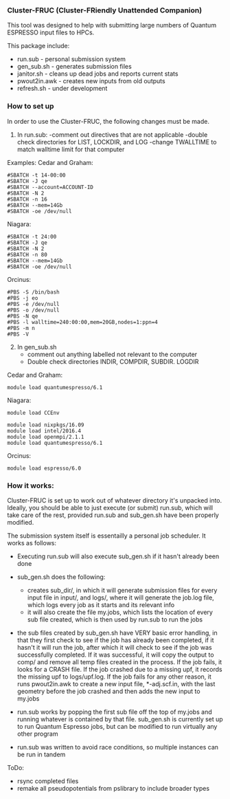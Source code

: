### Cluster-FRUC (Cluster-FRiendly Unattended Companion)

This tool was designed to help with submitting large numbers of Quantum
ESPRESSO input files to HPCs. 

This package include:
- run.sub - personal submission system
- gen_sub.sh - generates submission files
- janitor.sh - cleans up dead jobs and reports current stats
- pwout2in.awk - creates new inputs from old outputs
- refresh.sh - under development


### How to set up
In order to use the Cluster-FRUC, the following changes must be made.

1) In run.sub:
   -comment out directives that are not applicable
   -double check directories for LIST, LOCKDIR, and LOG
   -change TWALLTIME to match walltime limit for that computer

Examples:
Cedar and Graham:
```
#SBATCH -t 14-00:00 
#SBATCH -J qe
#SBATCH --account=ACCOUNT-ID
#SBATCH -N 2
#SBATCH -n 16
#SBATCH --mem=14Gb
#SBATCH -oe /dev/null
```
Niagara:
```
#SBATCH -t 24:00 
#SBATCH -J qe
#SBATCH -N 2
#SBATCH -n 80
#SBATCH --mem=14Gb
#SBATCH -oe /dev/null
```
Orcinus:
```
#PBS -S /bin/bash
#PBS -j eo
#PBS -e /dev/null
#PBS -o /dev/null
#PBS -N qe
#PBS -l walltime=240:00:00,mem=20GB,nodes=1:ppn=4
#PBS -m n
#PBS -V
```


2) In gen_sub.sh
   - comment out anything labelled not relevant to the computer
   - Double check directories INDIR, COMPDIR, SUBDIR. LOGDIR


Cedar and Graham:
```
module load quantumespresso/6.1
```
Niagara:
```
module load CCEnv

module load nixpkgs/16.09
module load intel/2016.4
module load openmpi/2.1.1 
module load quantumespresso/6.1   
```
Orcinus:
```
module load espresso/6.0
```

### How it works:

Cluster-FRUC is set up to work out of whatever directory it's unpacked into.
Ideally, you should be able to just execute (or submit) run.sub, which will take
care of the rest, provided run.sub and sub_gen.sh have been properly modified.

The submission system itself is essentailly a personal job scheduler. It works
as follows:
- Executing run.sub will also execute sub_gen.sh if it hasn't already been done

- sub_gen.sh does the following:
    - creates sub_dir/, in which it will generate submission files for every input
    file in input/, and logs/, where it will generate the job.log file, which logs
    every job as it starts and its relevant info
    - it will also create the file my.jobs, which lists the location of every sub file
    created, which is then used by run.sub to run the jobs

- the sub files created by sub_gen.sh have VERY basic error handling, in that they
first check to see if the job has already been completed, if it hasn't it will run
the job, after which it will check to see if the job was successfully completed. If
it was successful, it will copy the output to comp/ and remove all temp files
created in the process. If the job fails, it looks for a CRASH file. If the job crashed
due to a missing upf, it records the missing upf to logs/upf.log. If the job fails for
any other reason, it runs pwout2in.awk to create a new input file, *-adj.scf.in, with
the last geometry before the job crashed and then adds the new input to my.jobs

- run.sub works by popping the first sub file off the top of my.jobs and running whatever
is contained by that file. sub_gen.sh is currently set up to run Quantum Espresso jobs,
but can be modified to run virtually any other program

- run.sub was written to avoid race conditions, so multiple instances can be run in tandem




ToDo:
- rsync completed files
- remake all pseudopotentials from pslibrary to include broader types
	